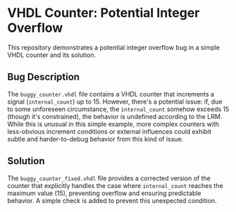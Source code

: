# VHDL Counter: Potential Integer Overflow

This repository demonstrates a potential integer overflow bug in a simple VHDL counter and its solution.

## Bug Description

The `buggy_counter.vhdl` file contains a VHDL counter that increments a signal (`internal_count`) up to 15. However, there's a potential issue: if, due to some unforeseen circumstance, the `internal_count` somehow exceeds 15 (though it's constrained), the behavior is undefined according to the LRM. While this is unusual in this simple example, more complex counters with less-obvious increment conditions or external influences could exhibit subtle and harder-to-debug behavior from this kind of issue. 

## Solution

The `buggy_counter_fixed.vhdl` file provides a corrected version of the counter that explicitly handles the case where `internal_count` reaches the maximum value (15), preventing overflow and ensuring predictable behavior.  A simple check is added to prevent this unexpected condition.